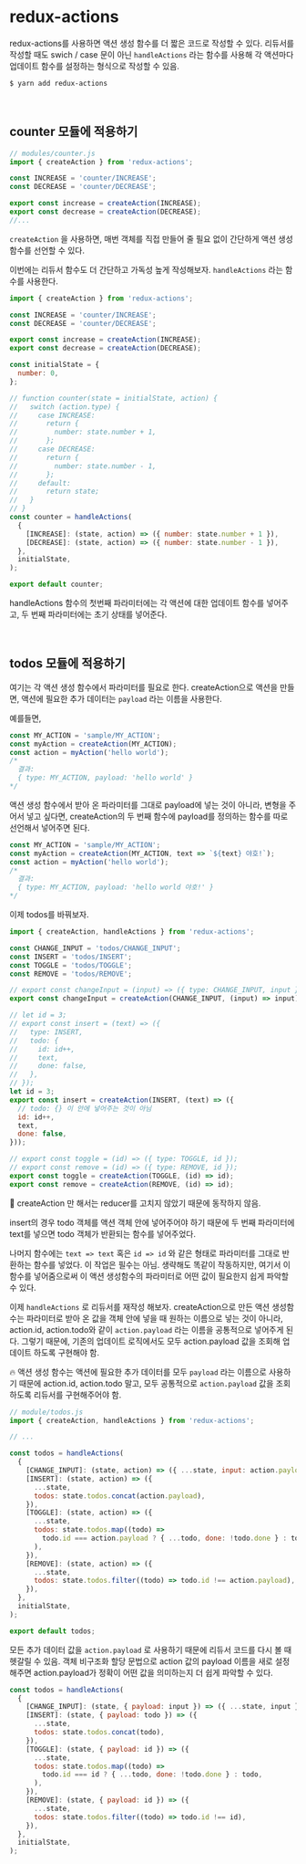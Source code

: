 # redux-actions

redux-actions를 사용하면 액션 생성 함수를 더 짧은 코드로 작성할 수 있다. 리듀서를 작성할 때도 swich / case 문이 아닌 `handleActions` 라는 함수를 사용해 각 액션마다 업데이트 함수를 설정하는 형식으로 작성할 수 있음.

```sh
$ yarn add redux-actions
```

<br/>

## counter 모듈에 적용하기

```js
// modules/counter.js
import { createAction } from 'redux-actions';

const INCREASE = 'counter/INCREASE';
const DECREASE = 'counter/DECREASE';

export const increase = createAction(INCREASE);
export const decrease = createAction(DECREASE);
//...
```

`createAction` 을 사용하면, 매번 객체를 직접 만들어 줄 필요 없이 간단하게 액션 생성 함수를 선언할 수 있다.

이번에는 리듀서 함수도 더 간단하고 가독성 높게 작성해보자. `handleActions` 라는 함수를 사용한다.

```js
import { createAction } from 'redux-actions';

const INCREASE = 'counter/INCREASE';
const DECREASE = 'counter/DECREASE';

export const increase = createAction(INCREASE);
export const decrease = createAction(DECREASE);

const initialState = {
  number: 0,
};

// function counter(state = initialState, action) {
//   switch (action.type) {
//     case INCREASE:
//       return {
//         number: state.number + 1,
//       };
//     case DECREASE:
//       return {
//         number: state.number - 1,
//       };
//     default:
//       return state;
//   }
// }
const counter = handleActions(
  {
    [INCREASE]: (state, action) => ({ number: state.number + 1 }),
    [DECREASE]: (state, action) => ({ number: state.number - 1 }),
  },
  initialState,
);

export default counter;
```

handleActions 함수의 첫번째 파라미터에는 각 액션에 대한 업데이트 함수를 넣어주고, 두 번째 파라미터에는 초기 상태를 넣어준다.

<br/>

## todos 모듈에 적용하기

여기는 각 액션 생성 함수에서 파라미터를 필요로 한다. createAction으로 액션을 만들면, 액션에 필요한 추가 데이터는 `payload` 라는 이름을 사용한다.

예를들면,

```js
const MY_ACTION = 'sample/MY_ACTION';
const myAction = createAction(MY_ACTION);
const action = myAction('hello world');
/*
  결과:
  { type: MY_ACTION, payload: 'hello world' }
*/
```

액션 생성 함수에서 받아 온 파라미터를 그대로 payload에 넣는 것이 아니라, 변형을 주어서 넣고 싶다면, createAction의 두 번째 함수에 payload를 정의하는 함수를 따로 선언해서 넣어주면 된다.

```js
const MY_ACTION = 'sample/MY_ACTION';
const myAction = createAction(MY_ACTION, text => `${text} 야호!`);
const action = myAction('hello world');
/*
  결과:
  { type: MY_ACTION, payload: 'hello world 야호!' }
*/
```

이제 todos를 바꿔보자.

```js
import { createAction, handleActions } from 'redux-actions';

const CHANGE_INPUT = 'todos/CHANGE_INPUT';
const INSERT = 'todos/INSERT';
const TOGGLE = 'todos/TOGGLE';
const REMOVE = 'todos/REMOVE';

// export const changeInput = (input) => ({ type: CHANGE_INPUT, input });
export const changeInput = createAction(CHANGE_INPUT, (input) => input);

// let id = 3;
// export const insert = (text) => ({
//   type: INSERT,
//   todo: {
//     id: id++,
//     text,
//     done: false,
//   },
// });
let id = 3;
export const insert = createAction(INSERT, (text) => ({
  // todo: {} 이 안에 넣어주는 것이 아님
  id: id++,
  text,
  done: false,
}));

// export const toggle = (id) => ({ type: TOGGLE, id });
// export const remove = (id) => ({ type: REMOVE, id });
export const toggle = createAction(TOGGLE, (id) => id);
export const remove = createAction(REMOVE, (id) => id);
```

📌 createAction 만 해서는 reducer를 고치지 않았기 때문에 동작하지 않음.

insert의 경우 todo 객체를 액션 객체 안에 넣어주어야 하기 때문에 두 번째 파라미터에 text를 넣으면 todo 객체가 반환되는 함수를 넣어주었다.

나머지 함수에는 `text => text` 혹은 `id => id` 와 같은 형태로 파라미터를 그대로 반환하는 함수를 넣었다. 이 작업은 필수는 아님. 생략해도 똑같이 작동하지만, 여기서 이 함수를 넣어줌으로써 이 액션 생성함수의 파라미터로 어떤 값이 필요한지 쉽게 파악할 수 있다.

이제 `handleActions` 로 리듀서를 재작성 해보자. createAction으로 만든 액션 생성함수는 파라미터로 받아 온 값을 객체 안에 넣을 때 원하는 이름으로 넣는 것이 아니라, action.id, action.todo와 같이 `action.payload` 라는 이름을 공통적으로 넣어주게 된다. 그렇기 때문에, 기존의 업데이트 로직에서도 모두 action.payload 값을 조회해 업데이트 하도록 구현해야 함.

🔥 액션 생성 함수는 액션에 필요한 추가 데이터를 모두 `payload` 라는 이름으로 사용하기 때문에 action.id, action.todo 말고, 모두 공통적으로 `action.payload` 값을 조회하도록 리듀서를 구현해주어야 함.

```js
// module/todos.js
import { createAction, handleActions } from 'redux-actions';

// ...

const todos = handleActions(
  {
    [CHANGE_INPUT]: (state, action) => ({ ...state, input: action.payload }),
    [INSERT]: (state, action) => ({
      ...state,
      todos: state.todos.concat(action.payload),
    }),
    [TOGGLE]: (state, action) => ({
      ...state,
      todos: state.todos.map((todo) =>
        todo.id === action.payload ? { ...todo, done: !todo.done } : todo,
      ),
    }),
    [REMOVE]: (state, action) => ({
      ...state,
      todos: state.todos.filter((todo) => todo.id !== action.payload),
    }),
  },
  initialState,
);

export default todos;
```

모든 추가 데이터 값을 `action.payload` 로 사용하기 때문에 리듀서 코드를 다시 볼 때 헷갈릴 수 있음. 객체 비구조화 할당 문법으로 action 값의 payload 이름을 새로 설정해주면 action.payload가 정확이 어떤 값을 의미하는지 더 쉽게 파악할 수 있다.

```js
const todos = handleActions(
  {
    [CHANGE_INPUT]: (state, { payload: input }) => ({ ...state, input }),
    [INSERT]: (state, { payload: todo }) => ({
      ...state,
      todos: state.todos.concat(todo),
    }),
    [TOGGLE]: (state, { payload: id }) => ({
      ...state,
      todos: state.todos.map((todo) =>
        todo.id === id ? { ...todo, done: !todo.done } : todo,
      ),
    }),
    [REMOVE]: (state, { payload: id }) => ({
      ...state,
      todos: state.todos.filter((todo) => todo.id !== id),
    }),
  },
  initialState,
);
```


